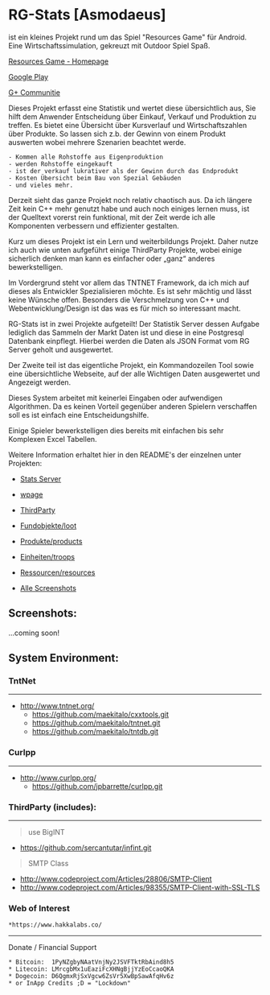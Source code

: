 # RG-Stats [Asmodaeus]

ist ein kleines Projekt rund um das Spiel "Resources Game" für Android.
Eine Wirtschaftssimulation, gekreuzt mit Outdoor Spiel Spaß.

[Resources Game - Homepage](http://www.resources-game.ch/de/)

[Google Play](https://play.google.com/store/apps/details?id=ch.pala.resources&hl=de)

[G+ Communitie](https://plus.google.com/communities/112958899113930417808)

Dieses Projekt erfasst eine Statistik und wertet diese übersichtlich aus,
Sie hilft dem Anwender Entscheidung über Einkauf, Verkauf und Produktion zu 
treffen.
Es bietet eine Übersicht über Kursverlauf und Wirtschaftszahlen über Produkte.
So lassen sich z.b. der Gewinn von einem Produkt auswerten wobei mehrere Szenarien
beachtet werde. 

    - Kommen alle Rohstoffe aus Eigenproduktion
    - werden Rohstoffe eingekauft
    - ist der verkauf lukrativer als der Gewinn durch das Endprodukt
    - Kosten Übersicht beim Bau von Spezial Gebäuden
    - und vieles mehr.
    
Derzeit sieht das ganze Projekt noch relativ chaotisch aus. Da ich längere Zeit kein C++
mehr genutzt habe und auch noch einiges lernen muss, ist der Quelltext vorerst rein funktional,
mit der Zeit werde ich alle Komponenten verbessern und effizienter gestalten.

Kurz um dieses Projekt ist ein Lern und weiterbildungs Projekt.
Daher nutze ich auch wie unten aufgeführt einige ThirdParty Projekte, wobei einige sicherlich
denken man kann es einfacher oder „ganz“ anderes bewerkstelligen. 

Im Vordergrund steht vor allem das TNTNET Framework, da ich mich auf dieses als Entwickler 
Spezialisieren möchte. Es ist sehr mächtig und lässt keine Wünsche offen.
Besonders die Verschmelzung von C++ und Webentwicklung/Design ist das was es für
mich so interessant macht.

RG-Stats ist in zwei Projekte aufgeteilt! 
Der Statistik Server dessen Aufgabe lediglich das Sammeln der Markt Daten ist und diese in eine Postgresql Datenbank
einpflegt. Hierbei werden die Daten als JSON Format vom RG Server geholt und ausgewertet.

Der Zweite teil ist das eigentliche Projekt, ein Kommandozeilen Tool sowie eine übersichtliche Webseite, auf der
alle Wichtigen Daten ausgewertet und Angezeigt werden.

Dieses System arbeitet mit keinerlei Eingaben oder aufwendigen Algorithmen. Da es keinen Vorteil gegenüber anderen
Spielern verschaffen soll es ist einfach eine Entscheidungshilfe.

Einige Spieler bewerkstelligen dies bereits mit einfachen bis sehr Komplexen Excel Tabellen.


Weitere Information erhaltet hier in den README's der einzelnen unter Projekten:

* [Stats Server](stats_server/README.md)
* [wpage](wpage/README.md)
* [ThirdParty](thirdparty/README.md)
    
* [Fundobjekte/loot](loot/README.md)
* [Produkte/products](products/README.md)
* [Einheiten/troops](troops/README.md)
* [Ressourcen/resources](resources/README.md)
        
* [Alle Screenshots](Screenshots/README.md)
        
        
## Screenshots: 

...coming soon!

## System Environment:

### TntNet
-----------------------
* http://www.tntnet.org/
    * https://github.com/maekitalo/cxxtools.git
    * https://github.com/maekitalo/tntnet.git
    * https://github.com/maekitalo/tntdb.git

### Curlpp
-----------------------
* http://www.curlpp.org/
    * https://github.com/jpbarrette/curlpp.git


### ThirdParty (includes):
-----------------------
> use BigINT
* https://github.com/sercantutar/infint.git

> SMTP Class 
* http://www.codeproject.com/Articles/28806/SMTP-Client
* http://www.codeproject.com/Articles/98355/SMTP-Client-with-SSL-TLS


### Web of Interest

    *https://www.hakkalabs.co/
-------------------------------------------------------------------------------------------
Donate / Financial Support

    * Bitcoin:  1PyNZgbyNAatVnjNy2JSVFTktRbAind8h5
    * Litecoin: LMrcgbMx1uEaziFcXHNgBjjYzEoCcaoQKA
    * Dogecoin: D6QgmxRjSxVgcw6ZsVr5XwBpSawAfqHv6z
    * or InApp Credits ;D = "Lockdown"